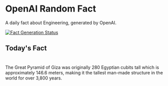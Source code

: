 
# OpenAI Random Fact
A daily fact about Engineering, generated by OpenAI.

[![Fact Generation Status](https://github.com/MarioVidoni/openai-daily-fact/actions/workflows/main.yml/badge.svg)](https://github.com/MarioVidoni/openai-daily-fact/actions/workflows/main.yml)

## Today's Fact
# 
The Great Pyramid of Giza was originally 280 Egyptian cubits tall which is approximately 146.6 meters, making it the tallest man-made structure in the world for over 3,800 years.